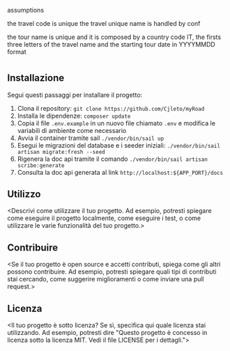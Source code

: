 assumptions

the travel code is unique
the travel unique name is handled by conf

the tour name is unique and it is composed by a country code IT, the firsts three letters of the travel name and the starting tour date in YYYYMMDD format

# <Nome del Progetto>

<Una breve descrizione del tuo progetto>

## Installazione

Segui questi passaggi per installare il progetto:

1. Clona il repository: `git clone https://github.com/Cjleto/myRoad`
2. Installa le dipendenze: `composer update`
3. Copia il file `.env.example` in un nuovo file chiamato `.env` e modifica le variabili di ambiente come necessario
4. Avvia il container tramite sail `./vendor/bin/sail up`
5. Esegui le migrazioni del database e i seeder iniziali: `./vendor/bin/sail artisan migrate:fresh --seed`
6. Rigenera la doc api tramite il comando `./vendor/bin/sail artisan scribe:generate`
7. Consulta la doc api generata al link `http://localhost:${APP_PORT}/docs`

## Utilizzo

<Descrivi come utilizzare il tuo progetto. Ad esempio, potresti spiegare come eseguire il progetto localmente, come eseguire i test, o come utilizzare le varie funzionalità del tuo progetto.>

## Contribuire

<Se il tuo progetto è open source e accetti contributi, spiega come gli altri possono contribuire. Ad esempio, potresti spiegare quali tipi di contributi stai cercando, come suggerire miglioramenti o come inviare una pull request.>

## Licenza

<Il tuo progetto è sotto licenza? Se sì, specifica qui quale licenza stai utilizzando. Ad esempio, potresti dire "Questo progetto è concesso in licenza sotto la licenza MIT. Vedi il file LICENSE per i dettagli.">
